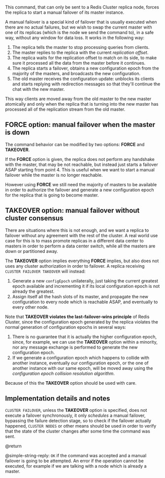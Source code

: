 This command, that can only be sent to a Redis Cluster replica node, forces
the replica to start a manual failover of its master instance.

A manual failover is a special kind of failover that is usually executed when
there are no actual failures, but we wish to swap the current master with one
of its replicas (which is the node we send the command to), in a safe way,
without any window for data loss. It works in the following way:

1. The replica tells the master to stop processing queries from clients.
2. The master replies to the replica with the current *replication offset*.
3. The replica waits for the replication offset to match on its side, to make sure it processed all the data from the master before it continues.
4. The replica starts a failover, obtains a new configuration epoch from the majority of the masters, and broadcasts the new configuration.
5. The old master receives the configuration update: unblocks its clients and starts replying with redirection messages so that they'll continue the chat with the new master.

This way clients are moved away from the old master to the new master
atomically and only when the replica that is turning into the new master
has processed all of the replication stream from the old master.

## FORCE option: manual failover when the master is down

The command behavior can be modified by two options: **FORCE** and **TAKEOVER**.

If the **FORCE** option is given, the replica does not perform any handshake
with the master, that may be not reachable, but instead just starts a
failover ASAP starting from point 4. This is useful when we want to start
a manual failover while the master is no longer reachable.

However using **FORCE** we still need the majority of masters to be available
in order to authorize the failover and generate a new configuration epoch
for the replica that is going to become master.

## TAKEOVER option: manual failover without cluster consensus

There are situations where this is not enough, and we want a replica to failover
without any agreement with the rest of the cluster. A real world use case
for this is to mass promote replicas in a different data center to masters
in order to perform a data center switch, while all the masters are down
or partitioned away.

The **TAKEOVER** option implies everything **FORCE** implies, but also does
not uses any cluster authorization in order to failover. A replica receiving
`CLUSTER FAILOVER TAKEOVER` will instead:

1. Generate a new `configEpoch` unilaterally, just taking the current greatest epoch available and incrementing it if its local configuration epoch is not already the greatest.
2. Assign itself all the hash slots of its master, and propagate the new configuration to every node which is reachable ASAP, and eventually to every other node.

Note that **TAKEOVER violates the last-failover-wins principle** of Redis Cluster, since the configuration epoch generated by the replica violates the normal generation of configuration epochs in several ways:

1. There is no guarantee that it is actually the higher configuration epoch, since, for example, we can use the **TAKEOVER** option within a minority, nor any message exchange is performed to generate the new configuration epoch.
2. If we generate a configuration epoch which happens to collide with another instance, eventually our configuration epoch, or the one of another instance with our same epoch, will be moved away using the *configuration epoch collision resolution algorithm*.

Because of this the **TAKEOVER** option should be used with care.

## Implementation details and notes

`CLUSTER FAILOVER`, unless the **TAKEOVER** option is specified,  does not
execute a failover synchronously, it only *schedules* a manual failover,
bypassing the failure detection stage, so to check if the failover actually
happened, `CLUSTER NODES` or other means should be used in order to verify
that the state of the cluster changes after some time the command was sent.

@return

@simple-string-reply: `OK` if the command was accepted and a manual failover is going to be attempted. An error if the operation cannot be executed, for example if we are talking with a node which is already a master.

